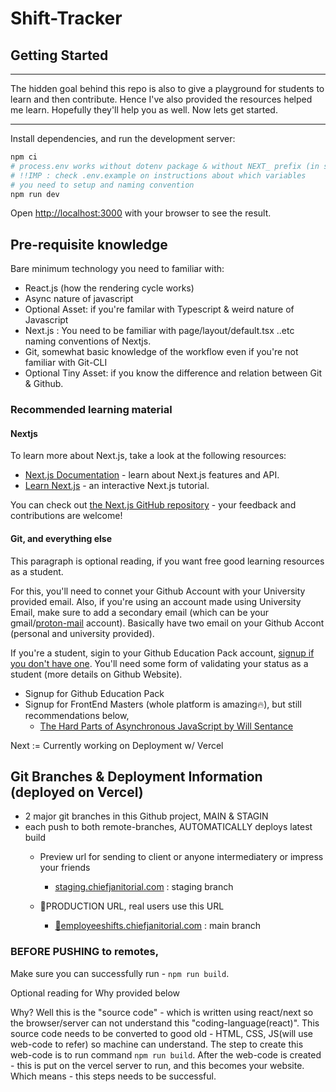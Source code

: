 # Shift-Tracker

## Getting Started
---

The hidden goal behind this repo is also to give a playground for students to learn and then contribute. Hence I've also provided the resources helped me learn. Hopefully they'll help you as well. Now lets get started.

---

Install dependencies, and run the development server:

```bash
npm ci
# process.env works without dotenv package & without NEXT_ prefix (in server side code)
# !!IMP : check .env.example on instructions about which variables
# you need to setup and naming convention
npm run dev
```

Open [http://localhost:3000](http://localhost:3000) with your browser to see the result.

## Pre-requisite knowledge

Bare minimum technology you need to familiar with:

- React.js (how the rendering cycle works)
- Async nature of javascript
- Optional Asset: if you're familar with Typescript & weird nature of Javascript
- Next.js : You need to be familiar with page/layout/default.tsx ..etc naming conventions of Nextjs.
- Git, somewhat basic knowledge of the workflow even if you're not familiar with Git-CLI
- Optional Tiny Asset: if you know the difference and relation between Git & Github.

### Recommended learning material

#### Nextjs

To learn more about Next.js, take a look at the following resources:

- [Next.js Documentation](https://nextjs.org/docs) - learn about Next.js features and API.
- [Learn Next.js](https://nextjs.org/learn) - an interactive Next.js tutorial.

You can check out [the Next.js GitHub repository](https://github.com/vercel/next.js/) - your feedback and contributions are welcome!

#### Git, and everything else

This paragraph is optional reading, if you want free good learning resources as a student.

For this, you'll need to connet your Github Account with your University provided email.
Also, if you're using an account made using University Email, make sure to add a secondary email (which can be your gmail/[proton-mail](https://proton.me/mail) account).
Basically have two email on your Github Accont (personal and university provided).

If you're a student, sigin to your Github Education Pack account, [signup if you don't have one](https://education.github.com/pack/join).
You'll need some form of validating your status as a student (more details on Github Website).

- Signup for Github Education Pack
- Signup for FrontEnd Masters (whole platform is amazing🔥), but still recommendations below,
  - [The Hard Parts of Asynchronous JavaScript by Will Sentance](https://frontendmasters.com/courses/javascript-new-hard-parts/)

Next := Currently working on Deployment w/ Vercel

## Git Branches & Deployment Information (deployed on Vercel)

- 2 major git branches in this Github project, MAIN & STAGIN
- each push to both remote-branches, AUTOMATICALLY deploys latest build
  - Preview url for sending to client or anyone intermediatery or impress your friends
    - [staging.chiefjanitorial.com](https://staging.chiefjanitorial.com/) : staging branch

  - 🚨PRODUCTION URL, real users use this URL
    - [🚨employeeshifts.chiefjanitorial.com](https://employeeshifts.chiefjanitorial.com/) : main branch


### BEFORE PUSHING to remotes,
Make sure you can successfully run - `npm run build`.

Optional reading for Why provided below

Why? Well this is the "source code" - which is written using react/next so the browser/server can not understand this "coding-language(react)".
This source code needs to be converted to good old - HTML, CSS, JS(will use web-code to refer) so machine can understand.
The step to create this web-code is to run command `npm run build`.
After the web-code is created - this is put on the vercel server to run, and this becomes your website.
Which means - this steps needs to be successful.
